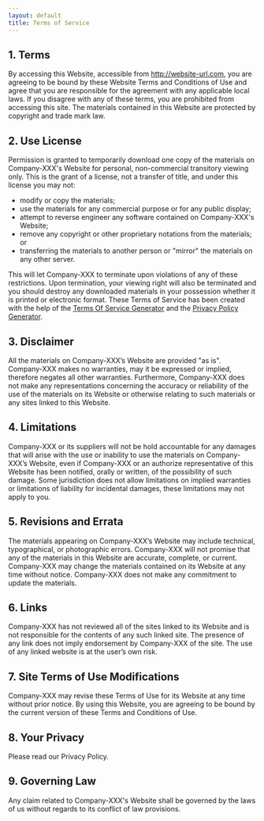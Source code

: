 ```yaml
---
layout: default
title: Terms of Service
---
```


## 1\. Terms

By accessing this Website, accessible from http://website-url.com, you are agreeing to be bound by these Website Terms and Conditions of Use and agree that you are responsible for the agreement with any applicable local laws. If you disagree with any of these terms, you are prohibited from accessing this site. The materials contained in this Website are protected by copyright and trade mark law.

## 2\. Use License

Permission is granted to temporarily download one copy of the materials on Company-XXX's Website for personal, non-commercial transitory viewing only. This is the grant of a license, not a transfer of title, and under this license you may not:

*   modify or copy the materials;
*   use the materials for any commercial purpose or for any public display;
*   attempt to reverse engineer any software contained on Company-XXX's Website;
*   remove any copyright or other proprietary notations from the materials; or
*   transferring the materials to another person or "mirror" the materials on any other server.

This will let Company-XXX to terminate upon violations of any of these restrictions. Upon termination, your viewing right will also be terminated and you should destroy any downloaded materials in your possession whether it is printed or electronic format. These Terms of Service has been created with the help of the [Terms Of Service Generator](https://www.termsofservicegenerator.net) and the [Privacy Policy Generator](https://www.generateprivacypolicy.com).

## 3\. Disclaimer

All the materials on Company-XXX’s Website are provided "as is". Company-XXX makes no warranties, may it be expressed or implied, therefore negates all other warranties. Furthermore, Company-XXX does not make any representations concerning the accuracy or reliability of the use of the materials on its Website or otherwise relating to such materials or any sites linked to this Website.

## 4\. Limitations

Company-XXX or its suppliers will not be hold accountable for any damages that will arise with the use or inability to use the materials on Company-XXX’s Website, even if Company-XXX or an authorize representative of this Website has been notified, orally or written, of the possibility of such damage. Some jurisdiction does not allow limitations on implied warranties or limitations of liability for incidental damages, these limitations may not apply to you.

## 5\. Revisions and Errata

The materials appearing on Company-XXX’s Website may include technical, typographical, or photographic errors. Company-XXX will not promise that any of the materials in this Website are accurate, complete, or current. Company-XXX may change the materials contained on its Website at any time without notice. Company-XXX does not make any commitment to update the materials.

## 6\. Links

Company-XXX has not reviewed all of the sites linked to its Website and is not responsible for the contents of any such linked site. The presence of any link does not imply endorsement by Company-XXX of the site. The use of any linked website is at the user’s own risk.

## 7\. Site Terms of Use Modifications

Company-XXX may revise these Terms of Use for its Website at any time without prior notice. By using this Website, you are agreeing to be bound by the current version of these Terms and Conditions of Use.

## 8\. Your Privacy

Please read our Privacy Policy.

## 9\. Governing Law

Any claim related to Company-XXX's Website shall be governed by the laws of us without regards to its conflict of law provisions.
